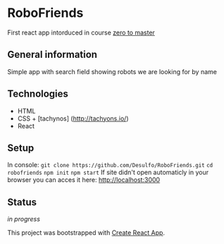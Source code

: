 # RoboFriends
First react app intorduced in course [zero to master](https://www.udemy.com/course/the-complete-web-developer-zero-to-mastery/)

## General information
Simple app with search field showing robots we are looking for by name

## Technologies
* HTML 
* CSS + [tachynos] (http://tachyons.io/)
* React 

## Setup 
In console: 
```git clone https://github.com/Desulfo/RoboFriends.git```
```cd robofriends```
```npm init```
```npm start```
If site didn't open automaticly in your browser you can acces it here: [http://localhost:3000](http://localhost:3000)

## Status
_in progress_

This project was bootstrapped with [Create React App](https://github.com/facebook/create-react-app).
